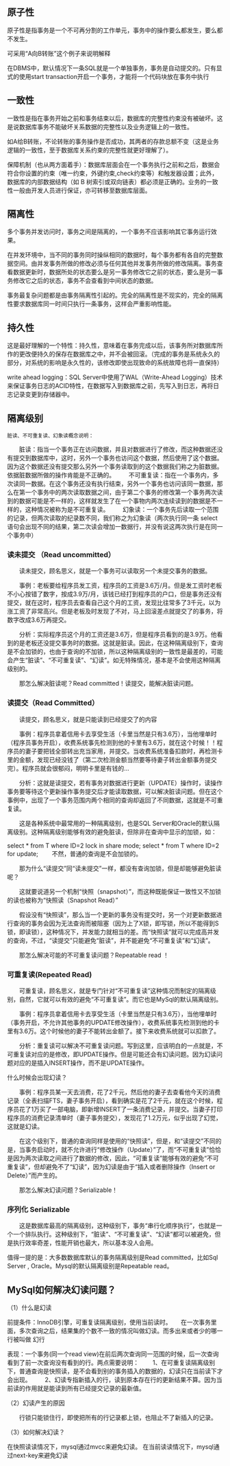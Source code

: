 
## 原子性
原子性是指事务是一个不可再分割的工作单元，事务中的操作要么都发生，要么都不发生。

可采用“A向B转账”这个例子来说明解释

在DBMS中，默认情况下一条SQL就是一个单独事务，事务是自动提交的。只有显式的使用start transaction开启一个事务，才能将一个代码块放在事务中执行

## 一致性
一致性是指在事务开始之前和事务结束以后，数据库的完整性约束没有被破坏。这是说数据库事务不能破坏关系数据的完整性以及业务逻辑上的一致性。

如A给B转账，不论转账的事务操作是否成功，其两者的存款总额不变（这是业务逻辑的一致性，至于数据库关系约束的完整性就更好理解了）。

保障机制（也从两方面着手）：数据库层面会在一个事务执行之前和之后，数据会符合你设置的约束（唯一约束，外键约束,check约束等）和触发器设置；此外，数据库的内部数据结构（如 B 树索引或双向链表）都必须是正确的。业务的一致性一般由开发人员进行保证，亦可转移至数据库层面。

## 隔离性
多个事务并发访问时，事务之间是隔离的，一个事务不应该影响其它事务运行效果。

在并发环境中，当不同的事务同时操纵相同的数据时，每个事务都有各自的完整数据空间。由并发事务所做的修改必须与任何其他并发事务所做的修改隔离。事务查看数据更新时，数据所处的状态要么是另一事务修改它之前的状态，要么是另一事务修改它之后的状态，事务不会查看到中间状态的数据。

事务最复杂问题都是由事务隔离性引起的。完全的隔离性是不现实的，完全的隔离性要求数据库同一时间只执行一条事务，这样会严重影响性能。



## 持久性
这是最好理解的一个特性：持久性，意味着在事务完成以后，该事务所对数据库所作的更改便持久的保存在数据库之中，并不会被回滚。（完成的事务是系统永久的部分，对系统的影响是永久性的，该修改即使出现致命的系统故障也将一直保持）

write ahead logging：SQL Server中使用了WAL（Write-Ahead Logging）技术来保证事务日志的ACID特性，在数据写入到数据库之前，先写入到日志，再将日志记录变更到存储器中。


## 隔离级别
    脏读、不可重复读、幻象读概念说明：　　

　　脏读：指当一个事务正在访问数据，并且对数据进行了修改，而这种数据还没有提交到数据库中，这时，另外一个事务也访问这个数据，然后使用了这个数据。因为这个数据还没有提交那么另外一个事务读取到的这个数据我们称之为脏数据。依据脏数据所做的操作肯能是不正确的。
　　不可重复读：指在一个事务内，多次读同一数据。在这个事务还没有执行结束，另外一个事务也访问该同一数据，那么在第一个事务中的两次读取数据之间，由于第二个事务的修改第一个事务两次读到的数据可能是不一样的，这样就发生了在一个事物内两次连续读到的数据是不一样的，这种情况被称为是不可重复读。
　　幻象读：一个事务先后读取一个范围的记录，但两次读取的纪录数不同，我们称之为幻象读（两次执行同一条 select 语句会出现不同的结果，第二次读会增加一数据行，并没有说这两次执行是在同一个事务中）

### 读未提交 （Read uncommitted）

　　读未提交，顾名思义，就是一个事务可以读取另一个未提交事务的数据。

　　事例：老板要给程序员发工资，程序员的工资是3.6万/月。但是发工资时老板不小心按错了数字，按成3.9万/月，该钱已经打到程序员的户口，但是事务还没有提交，就在这时，程序员去查看自己这个月的工资，发现比往常多了3千元，以为涨工资了非常高兴。但是老板及时发现了不对，马上回滚差点就提交了的事务，将数字改成3.6万再提交。

　　分析：实际程序员这个月的工资还是3.6万，但是程序员看到的是3.9万。他看到的是老板还没提交事务时的数据。这就是脏读。因此，在这种隔离级别下，查询是不会加锁的，也由于查询的不加锁，所以这种隔离级别的一致性是最差的，可能会产生“脏读”、“不可重复读”、“幻读”。如无特殊情况，基本是不会使用这种隔离级别的。

　　那怎么解决脏读呢？Read committed！读提交，能解决脏读问题。

### 读提交（Read Committed）

　　读提交，顾名思义，就是只能读到已经提交了的内容

　　事例：程序员拿着信用卡去享受生活（卡里当然是只有3.6万），当他埋单时（程序员事务开启），收费系统事先检测到他的卡里有3.6万，就在这个时候！！程序员的妻子要把钱全部转出充当家用，并提交。当收费系统准备扣款时，再检测卡里的金额，发现已经没钱了（第二次检测金额当然要等待妻子转出金额事务提交完）。程序员就会很郁闷，明明卡里是有钱的…

　　分析：这就是读提交，若有事务对数据进行更新（UPDATE）操作时，读操作事务要等待这个更新操作事务提交后才能读取数据，可以解决脏读问题。但在这个事例中，出现了一个事务范围内两个相同的查询却返回了不同数据，这就是不可重复读。

 　　这是各种系统中最常用的一种隔离级别，也是SQL Server和Oracle的默认隔离级别。这种隔离级别能够有效的避免脏读，但除非在查询中显示的加锁，如：

select * from T where ID=2 lock in share mode;
select * from T where ID=2 for update;
　　不然，普通的查询是不会加锁的。

　　那为什么“读提交”同“读未提交”一样，都没有查询加锁，但是却能够避免脏读呢？

　　这就要说道另一个机制“快照（snapshot）”，而这种既能保证一致性又不加锁的读也被称为“快照读（Snapshot Read）”

　　假设没有“快照读”，那么当一个更新的事务没有提交时，另一个对更新数据进行查询的事务会因为无法查询而被阻塞（因为上了X锁，即写锁，所以不能得到S锁，即读锁），这种情况下，并发能力就相当的差。而“快照读”就可以完成高并发的查询，不过，“读提交”只能避免“脏读”，并不能避免“不可重复读”和“幻读”。

　　那怎么解决可能的不可重复读问题？Repeatable read ！

### 可重复读(Repeated Read)

　　可重复读，顾名思义，就是专门针对“不可重复读”这种情况而制定的隔离级别，自然，它就可以有效的避免“不可重复读”。而它也是MySql的默认隔离级别。

　　事例：程序员拿着信用卡去享受生活（卡里当然是只有3.6万），当他埋单时（事务开启，不允许其他事务的UPDATE修改操作），收费系统事先检测到他的卡里有3.6万。这个时候他的妻子不能转出金额了。接下来收费系统就可以扣款了。

　　分析：重复读可以解决不可重复读问题。写到这里，应该明白的一点就是，不可重复读对应的是修改，即UPDATE操作。但是可能还会有幻读问题。因为幻读问题对应的是插入INSERT操作，而不是UPDATE操作。

什么时候会出现幻读？

　　事例：程序员某一天去消费，花了2千元，然后他的妻子去查看他今天的消费记录（全表扫描FTS，妻子事务开启），看到确实是花了2千元，就在这个时候，程序员花了1万买了一部电脑，即新增INSERT了一条消费记录，并提交。当妻子打印程序员的消费记录清单时（妻子事务提交），发现花了1.2万元，似乎出现了幻觉，这就是幻读。

　　在这个级别下，普通的查询同样是使用的“快照读”，但是，和“读提交”不同的是，当事务启动时，就不允许进行“修改操作（Update）”了，而“不可重复读”恰恰是因为两次读取之间进行了数据的修改，因此，“可重复读”能够有效的避免“不可重复读”，但却避免不了“幻读”，因为幻读是由于“插入或者删除操作（Insert or Delete）”而产生的。

　　那怎么解决幻读问题？Serializable！

### 序列化 Serializable

　　这是数据库最高的隔离级别，这种级别下，事务“串行化顺序执行”，也就是一个一个排队执行。这种级别下，“脏读”、“不可重复读”、“幻读”都可以被避免，但是执行效率奇差，性能开销也最大，所以基本没人会用。

值得一提的是：大多数数据库默认的事务隔离级别是Read committed，比如Sql Server , Oracle。Mysql的默认隔离级别是Repeatable read。

## MySql如何解决幻读问题？

（1）什么是幻读

前提条件：InnoDB引擎，可重复读隔离级别，使用当前读时。
　   在一次事务里面，多次查询之后，结果集的个数不一致的情况叫做幻读。而多出来或者少的哪一行被叫做 幻行

表现：一个事务(同一个read view)在前后两次查询同一范围的时候，后一次查询看到了前一次查询没有看到的行。两点需要说明：
　　1、在可重复读隔离级别下，普通查询是快照读，是不会看到别的事务插入的数据的，幻读只在当前读下才会出现。
　　2、幻读专指新插入的行，读到原本存在行的更新结果不算。因为当前读的作用就是能读到所有已经提交记录的最新值。
 

（2）幻读产生的原因

　　行锁只能锁住行，即使把所有的行记录都上锁，也阻止不了新插入的记录。 

 
（3）如何解决幻读？

在快照读读情况下，mysql通过mvcc来避免幻读。
在当前读读情况下，mysql通过next-key来避免幻读